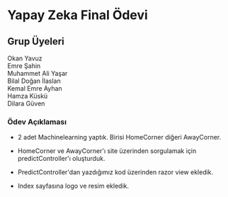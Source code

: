 # Yapay Zeka Final Ödevi

## Grup Üyeleri
Okan Yavuz <br>
Emre Şahin<br>
Muhammet Ali Yaşar<br>
Bilal Doğan İlaslan<br>
Kemal Emre Ayhan<br>
Hamza Küskü<br>
Dilara Güven

### Ödev Açıklaması

* 2 adet Machinelearning yaptık. Birisi HomeCorner diğeri AwayCorner.

* HomeCorner ve AwayCorner'ı site üzerinden sorgulamak için predictController'ı oluşturduk.

* PredictController'dan yazdığımız kod üzerinden razor view ekledik.

* Index sayfasına logo ve resim ekledik.
